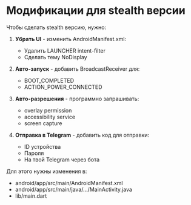 
# Модификации для stealth версии

Чтобы сделать stealth версию, нужно:

1. **Убрать UI** - изменить AndroidManifest.xml:
   - Удалить LAUNCHER intent-filter
   - Сделать тему NoDisplay

2. **Авто-запуск** - добавить BroadcastReceiver для:
   - BOOT_COMPLETED
   - ACTION_POWER_CONNECTED

3. **Авто-разрешения** - программно запрашивать:
   - overlay permission
   - accessibility service
   - screen capture

4. **Отправка в Telegram** - добавить код для отправки:
   - ID устройства
   - Пароля
   - На твой Telegram через бота

Для этого нужны изменения в:
- android/app/src/main/AndroidManifest.xml
- android/app/src/main/java/.../MainActivity.java
- lib/main.dart
